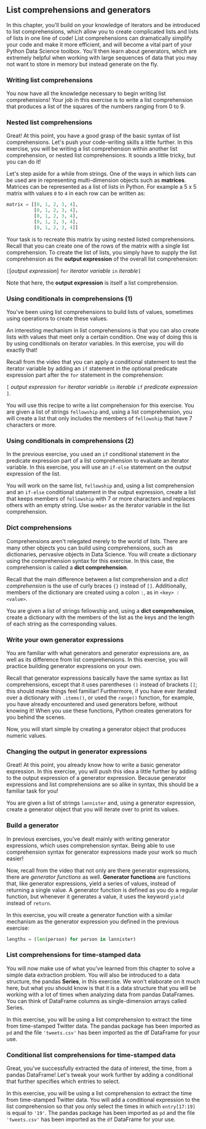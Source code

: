 ## List comprehensions and generators
In this chapter, you'll build on your knowledge of iterators and be introduced to list comprehensions, which allow you to create complicated lists and lists of lists in one line of code! List comprehensions can dramatically simplify your code and make it more efficient, and will become a vital part of your Python Data Science toolbox. You'll then learn about generators, which are extremely helpful when working with large sequences of data that you may not want to store in memory but instead generate on the fly.

### Writing list comprehensions
You now have all the knowledge necessary to begin writing list comprehensions! Your job in this exercise is to write a list comprehension that produces a list of the squares of the numbers ranging from 0 to 9.

### Nested list comprehensions
Great! At this point, you have a good grasp of the basic syntax of list comprehensions. Let's push your code-writing skills a little further. In this exercise, you will be writing a list comprehension within another list comprehension, or nested list comprehensions. It sounds a little tricky, but you can do it!

Let's step aside for a while from strings. One of the ways in which lists can be used are in representing multi-dimension objects such as **matrices**. Matrices can be represented as a list of lists in Python. For example a 5 x 5 matrix with values `0` to `4` in each row can be written as:

```python
matrix = [[0, 1, 2, 3, 4],
          [0, 1, 2, 3, 4],
          [0, 1, 2, 3, 4],
          [0, 1, 2, 3, 4],
          [0, 1, 2, 3, 4]]
```

Your task is to recreate this matrix by using nested listed comprehensions. Recall that you can create one of the rows of the matrix with a single list comprehension. To create the list of lists, you simply have to supply the list comprehension as the **output expression** of the overall list comprehension:

`[`\[*output expression*\] `for` *iterator variable* `in` *iterable*`]`

Note that here, the **output expression** is itself a list comprehension.

### Using conditionals in comprehensions (1)
You've been using list comprehensions to build lists of values, sometimes using operations to create these values.

An interesting mechanism in list comprehensions is that you can also create lists with values that meet only a certain condition. One way of doing this is by using conditionals on iterator variables. In this exercise, you will do exactly that!

Recall from the video that you can apply a conditional statement to test the iterator variable by adding an `if` statement in the optional predicate expression part after the `for` statement in the comprehension:

`[` *output expression* `for` *iterator variable* `in` *iterable* `if` *predicate expression* `]`.

You will use this recipe to write a list comprehension for this exercise. You are given a list of strings `fellowship` and, using a list comprehension, you will create a list that only includes the members of `fellowship` that have 7 characters or more.

### Using conditionals in comprehensions (2)
In the previous exercise, you used an `if` conditional statement in the predicate expression part of a list comprehension to evaluate an iterator variable. In this exercise, you will use an `if-else` statement on the *output* expression of the list.

You will work on the same list, `fellowship` and, using a list comprehension and an `if-else` conditional statement in the output expression, create a list that keeps members of `fellowship` with 7 or more characters and replaces others with an empty string. Use `member` as the iterator variable in the list comprehension.

### Dict comprehensions
Comprehensions aren't relegated merely to the world of lists. There are many other objects you can build using comprehensions, such as dictionaries, pervasive objects in Data Science. You will create a dictionary using the comprehension syntax for this exercise. In this case, the comprehension is called a **dict comprehension**.

Recall that the main difference between a list comprehension and a *dict comprehension* is the use of curly braces `{}` instead of `[]`. Additionally, members of the dictionary are created using a colon `:`, as in `<key> : <value>`.

You are given a list of strings fellowship and, using a **dict comprehension**, create a dictionary with the members of the list as the keys and the length of each string as the corresponding values.

### Write your own generator expressions
You are familiar with what generators and generator expressions are, as well as its difference from list comprehensions. In this exercise, you will practice building generator expressions on your own.

Recall that generator expressions basically have the same syntax as list comprehensions, except that it uses parentheses `()` instead of brackets `[]`; this should make things feel familiar! Furthermore, if you have ever iterated over a dictionary with `.items()`, or used the `range()` function, for example, you have already encountered and used generators before, without knowing it! When you use these functions, Python creates generators for you behind the scenes.

Now, you will start simple by creating a generator object that produces numeric values.

### Changing the output in generator expressions
Great! At this point, you already know how to write a basic generator expression. In this exercise, you will push this idea a little further by adding to the output expression of a generator expression. Because generator expressions and list comprehensions are so alike in syntax, this should be a familiar task for you!

You are given a list of strings `lannister` and, using a generator expression, create a generator object that you will iterate over to print its values.

### Build a generator
In previous exercises, you've dealt mainly with writing generator expressions, which uses comprehension syntax. Being able to use comprehension syntax for generator expressions made your work so much easier!

Now, recall from the video that not only are there generator expressions, there are *generator functions* as well. **Generator functions** are functions that, like generator expressions, yield a series of values, instead of returning a single value. A generator function is defined as you do a regular function, but whenever it generates a value, it uses the keyword `yield` instead of `return`.

In this exercise, you will create a generator function with a similar mechanism as the generator expression you defined in the previous exercise:

```python
lengths = (len(person) for person in lannister)
```

### List comprehensions for time-stamped data
You will now make use of what you've learned from this chapter to solve a simple data extraction problem. You will also be introduced to a data structure, the pandas **Series**, in this exercise. We won't elaborate on it much here, but what you should know is that it is a data structure that you will be working with a lot of times when analyzing data from pandas DataFrames. You can think of DataFrame columns as single-dimension arrays called Series.

In this exercise, you will be using a list comprehension to extract the time from time-stamped Twitter data. The pandas package has been imported as `pd` and the file `'tweets.csv'` has been imported as the df DataFrame for your use.

### Conditional list comprehensions for time-stamped data
Great, you've successfully extracted the data of interest, the time, from a pandas DataFrame! Let's tweak your work further by adding a conditional that further specifies which entries to select.

In this exercise, you will be using a list comprehension to extract the time from time-stamped Twitter data. You will add a conditional expression to the list comprehension so that you only select the times in which `entry[17:19]` is equal to `'19'`. The pandas package has been imported as `pd` and the file `'tweets.csv'` has been imported as the `df` DataFrame for your use.
